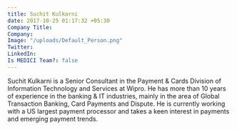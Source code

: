 ```yaml
---
title: Suchit Kulkarni
date: 2017-10-25 01:17:32 +05:30
Company Title: 
Company: 
Image: "/uploads/Default_Person.png"
Twitter: 
LinkedIn: 
Is MEDICI Team?: false
---
```


Suchit Kulkarni is a Senior Consultant in the Payment & Cards Division of Information Technology and Services at Wipro. He has more than 10 years of experience in the banking & IT industries, mainly in the area of Global Transaction Banking, Card Payments and Dispute. He is currently working with a US largest payment processor and takes a keen interest in payments and emerging payment trends.